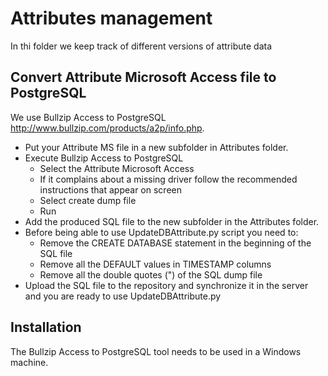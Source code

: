 Attributes management
=====================

In thi folder we keep track of different versions of attribute data

Convert Attribute Microsoft Access file to PostgreSQL
-----------------------------------------------------

We use Bullzip Access to PostgreSQL http://www.bullzip.com/products/a2p/info.php.

- Put your Attribute MS file in a new subfolder in Attributes folder. 
- Execute Bullzip Access to PostgreSQL
   * Select the Attribute Microsoft Access
   * If it complains about a missing driver follow the recommended instructions that appear on screen
   * Select create dump file 
   * Run 
- Add the produced SQL file to the new subfolder in the Attributes folder.
- Before being able to use UpdateDBAttribute.py script you need to:
   * Remove the CREATE DATABASE statement in the beginning of the SQL file
   * Remove all the DEFAULT values in TIMESTAMP columns
   * Remove all the double quotes (") of the SQL dump file
- Upload the SQL file to the repository and synchronize it in the server and you are ready to use UpdateDBAttribute.py
 
Installation
------------
The Bullzip Access to PostgreSQL tool needs to be used in a Windows machine.
